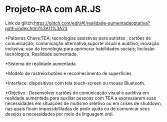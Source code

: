 # Projeto-RA com AR.JS
Link do glitch:https://glitch.com/edit/#!/realidade-aumentadaoptativa?path=index.html%3A11%3A23

*Palavras Chave:TEA; tecnologias assistivas para autistas ; cartões de comunicação; comunicação alternativa;suporte visual e auditivo; inovação inclusiva; uso da tecnologia;para aprimorar habilidades sociais; Inclusão tecnólogica; Realidade aumentada.


*Sistema de realidade aumentada 

*Modelo de rastreio:botões e reconhecimento de superfícies

*Interface: dispositivos com tela touch-screen ou mouse Bluetooth.

*Objetivo : Desenvolver cartões de comunicação visual e auditiva em realidade aumentada
 para auxiliar pessoas com TEA a expressarem suas necessidades em situações de
 mutismo seletivo ou em crises de shutdown, nas quais ficam impossibilitadas de pedir
 ajuda ou de comunicar seus desejos e necessidades por meio da linguagem oral.
